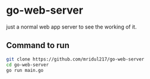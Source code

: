 # go-web-server

just a normal web app server to see the working of it.

## Command to run 
```bash
git clone https://github.com/mridul217/go-web-server
cd go-web-server
go run main.go
```
